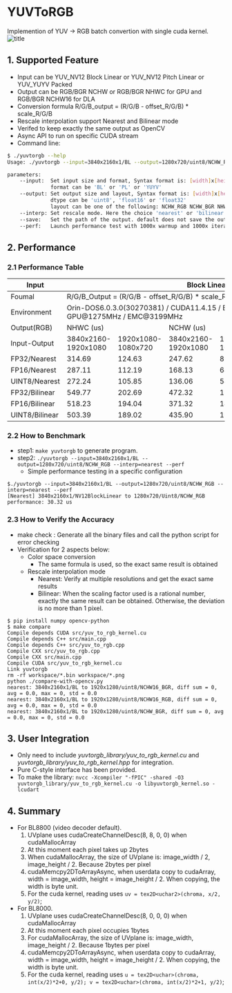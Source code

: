 # YUVToRGB
Implemention of YUV -> RGB batch convertion with single cuda kernel.
![title](/assets/yuvtorgb.png)

## 1. Supported Feature
- Input can be YUV_NV12 Block Linear or YUV_NV12 Pitch Linear or YUV_YUYV Packed
- Output can be RGB/BGR NCHW or RGB/BGR NHWC for GPU and RGB/BGR NCHW16 for DLA
- Conversion formula R/G/B_output = (R/G/B - offset_R/G/B) * scale_R/G/B
- Rescale interpolation support Nearest and Bilinear mode
- Verifed to keep exactly the same output as OpenCV
- Async API to run on specific CUDA stream
- Command line:
```bash
$ ./yuvtorgb --help
Usage: ./yuvtorgb --input=3840x2160x1/BL --output=1280x720/uint8/NCHW_RGB --interp=nearest --save=tensor.binary --perf

parameters:
    --input:  Set input size and format, Syntax format is: [width]x[height]x[batch]/[format]
              format can be 'BL' or 'PL' or 'YUYV' 
    --output: Set output size and layout, Syntax format is: [width]x[height]/[dtype]/[layout]
              dtype can be 'uint8', 'float16' or 'float32'
              layout can be one of the following: NCHW_RGB NCHW_BGR NHWC_RGB NHWC_BGR for GPU, NCHW16_RGB NCHW16_BGR for DLA
    --interp: Set rescale mode. Here the choice 'nearest' or 'bilinear', default is nearest
    --save:   Set the path of the output. default does not save the output
    --perf:   Launch performance test with 1000x warmup and 1000x iteration
```

## 2. Performance
### 2.1 Performance Table
<table>
<thead>
  <tr>
    <th>Input</th>
    <th colspan="6">Block Linear YUV</th>
  </tr>
</thead>
<tbody>
  <tr>
    <td>Foumal</td>
    <td colspan="6">R/G/B_Output = (R/G/B - offset_R/G/B) * scale_R/G/B</td>
  </tr>
  <tr>
    <td>Environment</td>
    <td colspan="6">Orin-DOS6.0.3.0(30270381) / CUDA11.4.15 / BATCH=1 / CPU@2010MHz / GPU@1275MHz / EMC@3199MHz</td>
  </tr>
  <tr>
    <td>Output(RGB)</td>
    <td colspan="2">NHWC (us)</td>
    <td colspan="2">NCHW (us)</td>
    <td colspan="2">NCHW16 (us)</td>
  </tr>
  <tr>
    <td>Input-Output</td>
    <td>3840x2160-1920x1080</td>
    <td>1920x1080-1080x720</td>
    <td>3840x2160-1920x1080</td>
    <td>1920x1080-1080x720</td>
    <td>3840x2160-1920x1080</td>
    <td>1920x1080-1080x720</td>
  </tr>
  <tr>
    <td>FP32/Nearest</td>
    <td>314.69</td>
    <td>124.63</td>
    <td>247.62</td>
    <td>89.54</td>
    <td>1221.38</td>
    <td>437.55</td>
  </tr>
  <tr>
    <td>FP16/Nearest</td>
    <td>287.11</td>
    <td>112.19</td>
    <td>168.13</td>
    <td>64.26</td>
    <td>1037.24</td>
    <td>353.84</td>
  </tr>
  <tr>
    <td>UINT8/Nearest</td>
    <td>272.24</td>
    <td>105.85</td>
    <td>136.06</td>
    <td>54.21</td>
    <td>632.93</td>
    <td>202.67</td>
  </tr>
  <tr>
    <td>FP32/Bilinear</td>
    <td>549.77</td>
    <td>202.69</td>
    <td>472.32</td>
    <td>183.85</td>
    <td>1449.23</td>
    <td>508.97</td>
  </tr>
  <tr>
    <td>FP16/Bilinear</td>
    <td>518.23</td>
    <td>194.04</td>
    <td>371.32</td>
    <td>145.82</td>
    <td>1145.20</td>
    <td>386.06</td>
  </tr>
  <tr>
    <td>UINT8/Bilinear</td>
    <td>503.39</td>
    <td>189.02</td>
    <td>435.90</td>
    <td>169.14</td>
    <td>756.36</td>
    <td>264.71</td>
  </tr>
</tbody>
</table>

### 2.2 How to Benchmark
- step1: `make yuvtorgb` to generate program.
- step2: `./yuvtorgb --input=3840x2160x1/BL --output=1280x720/uint8/NCHW_RGB --interp=nearest --perf`
  - Simple performance testing in a specific configuration
```
$./yuvtorgb --input=3840x2160x1/BL --output=1280x720/uint8/NCHW_RGB --interp=nearest --perf
[Nearest] 3840x2160x1/NV12BlockLinear to 1280x720/Uint8/NCHW_RGB performance: 30.32 us
```

### 2.3 How to Verify the Accuracy
- make check : Generate all the binary files and call the python script for error checking
- Verification for 2 aspects below:
  - Color space conversion
    - The same formula is used, so the exact same result is obtained
  - Rescale interpolation mode
    - Nearest: Verify at multiple resolutions and get the exact same results
    - Bilinear: When the scaling factor used is a rational number, exactly the same result can be obtained. Otherwise, the deviation is no more than 1 pixel.
```
$ pip install numpy opencv-python
$ make compare
Compile depends CUDA src/yuv_to_rgb_kernel.cu
Compile depends C++ src/main.cpp
Compile depends C++ src/yuv_to_rgb.cpp
Compile CXX src/yuv_to_rgb.cpp
Compile CXX src/main.cpp
Compile CUDA src/yuv_to_rgb_kernel.cu
Link yuvtorgb
rm -rf workspace/*.bin workspace/*.png
python ./compare-with-opencv.py
nearest: 3840x2160x1/BL to 1920x1280/uint8/NCHW16_BGR, diff sum = 0, avg = 0.0, max = 0, std = 0.0
nearest: 3840x2160x1/BL to 1920x1280/uint8/NCHW16_RGB, diff sum = 0, avg = 0.0, max = 0, std = 0.0
nearest: 3840x2160x1/BL to 1920x1280/uint8/NCHW_BGR, diff sum = 0, avg = 0.0, max = 0, std = 0.0
```

## 3. User Integration
- Only need to include *yuvtorgb_library/yuv_to_rgb_kernel.cu* and *yuvtorgb_library/yuv_to_rgb_kernel.hpp* for integration.
- Pure C-style interface has been provided.
- To make the library: `nvcc -Xcompiler "-fPIC" -shared -O3 yuvtorgb_library/yuv_to_rgb_kernel.cu -o libyuvtorgb_kernel.so -lcudart`

## 4. Summary
- For BL8800 (video decoder default).
  1. UVplane uses cudaCreateChannelDesc(8, 8, 0, 0) when cudaMallocArray
  2. At this moment each pixel takes up 2bytes
  3. When cudaMallocArray, the size of UVplane is: image_width / 2, image_height / 2. Because 2bytes per pixel
  4. cudaMemcpy2DToArrayAsync, when userdata copy to cudaArray, width = image_width, height = image_height / 2. When copying, the width is byte unit.
  5. For the cuda kernel, reading uses `uv = tex2D<uchar2>(chroma, x/2, y/2)`;
- For BL8000.
  1. UVplane uses cudaCreateChannelDesc(8, 0, 0, 0) when cudaMallocArray
  2. At this moment each pixel occupies 1bytes
  3. For cudaMallocArray, the size of UVplane is: image_width, image_height / 2. Because 1bytes per pixel
  4. cudaMemcpy2DToArrayAsync, when userdata copy to cudaArray, width = image_width, height = image_height / 2. When copying, the width is byte unit.
  5. For the cuda kernel, reading uses `u = tex2D<uchar>(chroma, int(x/2)*2+0, y/2); v = tex2D<uchar>(chroma, int(x/2)*2+1, y/2)`;
